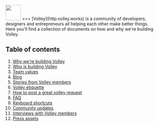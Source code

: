 <img src ="http://volley.works/assets//marks/blueHorizontal.png" height="50">
===
[Volley](http:volley.works) is a community of developers, designers and entrepreneurs all helping each other make better things. Here you'll find a collection of documents on how and why we're building Volley.



Table of contents
---
1. [Why we're building Volley](https://github.com/VolleyIndustries/readme/blob/master/mission.md)
2. [Who is building Volley](https://github.com/VolleyIndustries/readme/blob/master/team.md)
3. [Team values](https://github.com/VolleyIndustries/readme/blob/master/values.md)
4. [Blog](https://medium.com/volley-works)
5. [Stories from Volley members](https://medium.com/volley-stories)
6. [Volley etiquette](https://github.com/VolleyIndustries/readme/blob/master/request-guidelines.md)
7. [How to post a great volley request](https://github.com/VolleyIndustries/readme/blob/master/request-guidelines.md)
8. [FAQ](https://github.com/VolleyIndustries/readme/blob/master/faq.md)
9. [Keyboard shortcuts](https://github.com/VolleyIndustries/readme/blob/master/shortcuts.md)
10. [Community updates](https://github.com/VolleyIndustries/readme/tree/master/updates)
11. [Interviews with Volley members](https://docs.google.com/spreadsheets/d/1PYUkcwEDhvS1nwhXUrt6-AwBY8Z07UmBsrNwPmc47Bc/edit#gid=0)
12. [Press assets](https://www.dropbox.com/sh/bwx6wsmu9vukwmu/AABBrTMYX6qRXLmayNo6qbq9a?dl=0)
